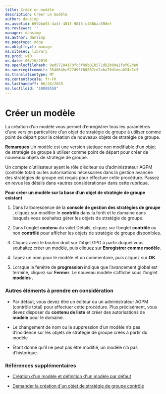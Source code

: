 ```yaml
---
title: Créer un modèle
description: Créer un modèle
author: dansimp
ms.assetid: 6992bd55-4a4f-401f-9815-c468bac598ef
ms.reviewer: ''
manager: dansimp
ms.author: dansimp
ms.pagetype: mdop
ms.mktglfcycl: manage
ms.sitesec: library
ms.prod: w10
ms.date: 06/16/2016
ms.openlocfilehash: 9ad57204170fc3f49b01b571d82b00e1faf62de0
ms.sourcegitcommit: 354664bc527d93f80687cd2eba70d1eea024c7c3
ms.translationtype: MT
ms.contentlocale: fr-FR
ms.lasthandoff: 06/26/2020
ms.locfileid: "10808558"
---
```

# Créer un modèle


La création d’un modèle vous permet d’enregistrer tous les paramètres d’une version particulière d’un objet de stratégie de groupe à utiliser comme point de départ pour la création de nouveaux objets de stratégie de groupe.

**Remarques**  Un modèle est une version statique non modifiable d’un objet de stratégie de groupe à utiliser comme point de départ pour créer de nouveaux objets de stratégie de groupe.

 

Un compte d’utilisateur ayant le rôle d’éditeur ou d’administrateur AGPM (contrôle total) ou les autorisations nécessaires dans la gestion avancée des stratégies de groupe est requis pour effectuer cette procédure. Passez en revue les détails dans «autres considérations» dans cette rubrique.

**Pour créer un modèle sur la base d’un objet de stratégie de groupe existant**

1.  Dans l’arborescence de la **console de gestion des stratégies de groupe** , cliquez sur modifier le **contrôle** dans la forêt et le domaine dans lesquels vous souhaitez gérer les objets de stratégie de groupe.

2.  Dans l’onglet **contenu** du volet Détails, cliquez sur l’onglet **contrôlé** ou non **contrôlé** pour afficher les objets de stratégie de groupe disponibles.

3.  Cliquez avec le bouton droit sur l’objet GPO à partir duquel vous souhaitez créer un modèle, puis cliquez sur **Enregistrer comme modèle**.

4.  Tapez un nom pour le modèle et un commentaire, puis cliquez sur **OK**.

5.  Lorsque la fenêtre de **progression** indique que l’avancement global est terminé, cliquez sur **Fermer**. Le nouveau modèle s’affiche sous l’onglet **modèles** .

### Autres éléments à prendre en considération

-   Par défaut, vous devez être un éditeur ou un administrateur AGPM (contrôle total) pour effectuer cette procédure. Plus précisément, vous devez disposer du **contenu de liste** et créer des autorisations de **modèle** pour le domaine.

-   Le changement de nom ou la suppression d’un modèle n’a pas d’incidence sur les objets de stratégie de groupe créés à partir du modèle

-   Étant donné qu’il ne peut pas être modifié, un modèle n’a pas d’historique.

### Références supplémentaires

-   [Création d'un modèle et définition d'un modèle par défaut](creating-a-template-and-setting-a-default-template.md)

-   [Demander la création d'un objet de stratégie de groupe contrôlé](request-the-creation-of-a-new-controlled-gpo.md)

 

 






